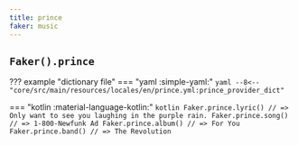 ```yaml
---
title: prince
faker: music
---
```


## `Faker().prince`

??? example "dictionary file"
    === "yaml :simple-yaml:"
        ```yaml
        --8<-- "core/src/main/resources/locales/en/prince.yml:prince_provider_dict"
        ```

=== "kotlin :material-language-kotlin:"
    ```kotlin
    Faker.prince.lyric() // => Only want to see you laughing in the purple rain.
    Faker.prince.song() // => 1-800-Newfunk Ad
    Faker.prince.album() // => For You
    Faker.prince.band() // => The Revolution
    ```
